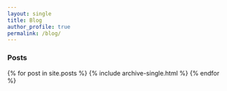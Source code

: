 ```yaml
---
layout: single
title: Blog
author_profile: true
permalink: /blog/
---
```

<h3 class="archive__subtitle">Posts</h3>

{% for post in site.posts %}
  {% include archive-single.html %}
{% endfor %}

